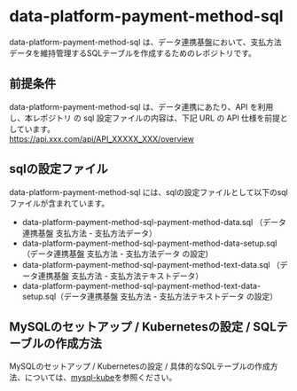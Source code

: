 # data-platform-payment-method-sql  
data-platform-payment-method-sql は、データ連携基盤において、支払方法データを維持管理するSQLテーブルを作成するためのレポジトリです。  

## 前提条件  
data-platform-payment-method-sql は、データ連携にあたり、API を利用し、本レポジトリ の sql 設定ファイルの内容は、下記 URL の API 仕様を前提としています。  
https://api.xxx.com/api/API_XXXXX_XXX/overview  

## sqlの設定ファイル
data-platform-payment-method-sql には、sqlの設定ファイルとして以下のsqlファイルが含まれています。  

* data-platform-payment-method-sql-payment-method-data.sql （データ連携基盤 支払方法 - 支払方法データ）
* data-platform-payment-method-sql-payment-method-data-setup.sql（データ連携基盤 支払方法 - 支払方法データ の設定)
* data-platform-payment-method-sql-payment-method-text-data.sql （データ連携基盤 支払方法 - 支払方法テキストデータ）
* data-platform-payment-method-sql-payment-method-text-data-setup.sql（データ連携基盤 支払方法 - 支払方法テキストデータ の設定）

## MySQLのセットアップ / Kubernetesの設定 / SQLテーブルの作成方法
MySQLのセットアップ / Kubernetesの設定 / 具体的なSQLテーブルの作成方法、については、[mysql-kube](https://github.com/latonaio/mysql-kube)を参照ください。